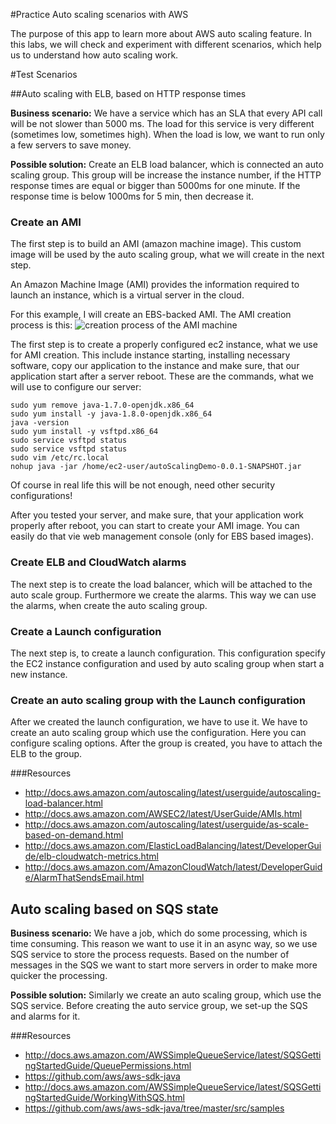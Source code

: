 #Practice Auto scaling scenarios with AWS

The purpose of this app to learn more about AWS auto scaling feature. In this labs, we will check and experiment with different scenarios, which help us to understand how auto scaling work.

#Test Scenarios

##Auto scaling with ELB, based on HTTP response times

**Business scenario:** We have a service which has an SLA that every API call will be not slower than 5000 ms. The load for this service is very different (sometimes low, sometimes high). When the load is low, we want to run only a few servers to save money. 

**Possible solution:** Create an ELB load balancer, which is connected an auto scaling group. This group will be increase the instance number, if the HTTP response times are equal or bigger than 5000ms for one minute. If the response time is below 1000ms for 5 min, then decrease it.

### Create an AMI
The first step is to build an AMI (amazon machine image). This custom image will be used by the auto scaling group, what we will create in the next step.

An Amazon Machine Image (AMI) provides the information required to launch an instance, which is a virtual server in the cloud.

For this example, I will create an EBS-backed AMI. The AMI creation process is this:
![creation process of the AMI machine](http://docs.aws.amazon.com/AWSEC2/latest/UserGuide/images/running-instance.png)

The first step is to create a properly configured ec2 instance, what we use for AMI creation. This include instance starting,
installing necessary software, copy our application to the instance and make sure, that our application start after a server reboot.
These are the commands, what we will use to configure our server:
```
sudo yum remove java-1.7.0-openjdk.x86_64
sudo yum install -y java-1.8.0-openjdk.x86_64
java -version 
sudo yum install -y vsftpd.x86_64
sudo service vsftpd status
sudo service vsftpd status
sudo vim /etc/rc.local
nohup java -jar /home/ec2-user/autoScalingDemo-0.0.1-SNAPSHOT.jar
```
Of course in real life this will be not enough, need other security configurations!

After you tested your server, and make sure, that your application work properly after reboot, you can start to create your AMI image.
You can easily do that vie web management console (only for EBS based images).

### Create ELB and CloudWatch alarms
The next step is to create the load balancer, which will be attached to the auto scale group. Furthermore we create the alarms. This way we can use the alarms, when create the auto scaling group.

### Create a Launch configuration
The next step is, to create a launch configuration. This configuration specify the EC2 instance configuration and used by auto scaling group when start a new instance.

### Create an auto scaling group with the Launch configuration
After we created the launch configuration, we have to use it. We have to create an auto scaling group which use the configuration. Here you can configure scaling options. After the group is created, you have to attach the ELB to the group.


###Resources
* http://docs.aws.amazon.com/autoscaling/latest/userguide/autoscaling-load-balancer.html
* http://docs.aws.amazon.com/AWSEC2/latest/UserGuide/AMIs.html
* http://docs.aws.amazon.com/autoscaling/latest/userguide/as-scale-based-on-demand.html
* http://docs.aws.amazon.com/ElasticLoadBalancing/latest/DeveloperGuide/elb-cloudwatch-metrics.html
* http://docs.aws.amazon.com/AmazonCloudWatch/latest/DeveloperGuide/AlarmThatSendsEmail.html

## Auto scaling based on SQS state

**Business scenario:** We have a job, which do some processing, which is time consuming. This reason we want to use it in an async way, so we use SQS service to store the process requests. Based on the number of messages in the SQS we want to start more servers in order to make more quicker the processing. 

**Possible solution:** Similarly we create an auto scaling group, which use the SQS service. Before creating the auto service group, we set-up the SQS and alarms for it.


###Resources
* http://docs.aws.amazon.com/AWSSimpleQueueService/latest/SQSGettingStartedGuide/QueuePermissions.html
* https://github.com/aws/aws-sdk-java
* http://docs.aws.amazon.com/AWSSimpleQueueService/latest/SQSGettingStartedGuide/WorkingWithSQS.html
* https://github.com/aws/aws-sdk-java/tree/master/src/samples



